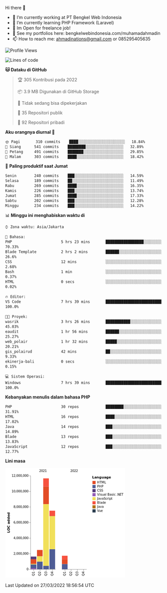 Hi there 👋

- 🔭 I’m currently working at PT Bengkel Web Indonesia
- 🌱 I’m currently learning PHP Framework (Laravel)
- 📂 Im Open for freelance job!
- 🧷 See my portfolios here: bengkelwebindonesia.com/muhamadahmadin
- 📫 How to reach me: ahmadinations@gmail.com or 085295405635


<!--START_SECTION:waka-->
![Profile Views](http://img.shields.io/badge/Profil%20dilihat-1-blue)

![Lines of code](https://img.shields.io/badge/Sejak%20Hello%20World%20aku%20telah%20menulis-25%20Million%20baris%20kode-blue)

**🐱 Dataku di GitHub** 

> 🏆 305 Kontribusi pada 2022
 > 
> 📦 3.9 MB Digunakan di GitHub Storage 
 > 
> 🚫 Tidak sedang bisa dipekerjakan
 > 
> 📜 35 Repositori publik 
 > 
> 🔑 92 Repositori pribadi  
 > 
**Aku orangnya diurnal 🐤** 

```text
🌞 Pagi       310 commits    ████░░░░░░░░░░░░░░░░░░░░░   18.84% 
🌆 Siang      541 commits    ████████░░░░░░░░░░░░░░░░░   32.89% 
🌃 Petang     491 commits    ███████░░░░░░░░░░░░░░░░░░   29.85% 
🌙 Malam      303 commits    ████░░░░░░░░░░░░░░░░░░░░░   18.42%

```
📅 **Paling produktif saat Jumat** 

```text
Senin        240 commits    ███░░░░░░░░░░░░░░░░░░░░░░   14.59% 
Selasa       189 commits    ██░░░░░░░░░░░░░░░░░░░░░░░   11.49% 
Rabu         269 commits    ████░░░░░░░░░░░░░░░░░░░░░   16.35% 
Kamis        226 commits    ███░░░░░░░░░░░░░░░░░░░░░░   13.74% 
Jumat        285 commits    ████░░░░░░░░░░░░░░░░░░░░░   17.33% 
Sabtu        202 commits    ███░░░░░░░░░░░░░░░░░░░░░░   12.28% 
Minggu       234 commits    ███░░░░░░░░░░░░░░░░░░░░░░   14.22%

```


📊 **Minggu ini menghabiskan waktu di** 

```text
⌚︎ Zona waktu: Asia/Jakarta

💬 Bahasa: 
PHP                      5 hrs 23 mins       █████████████████░░░░░░░░   70.33% 
Blade Template           2 hrs 2 mins        ██████░░░░░░░░░░░░░░░░░░░   26.6% 
CSS                      12 mins             ░░░░░░░░░░░░░░░░░░░░░░░░░   2.68% 
Bash                     1 min               ░░░░░░░░░░░░░░░░░░░░░░░░░   0.37% 
HTML                     0 secs              ░░░░░░░░░░░░░░░░░░░░░░░░░   0.02%

🔥 Editor: 
VS Code                  7 hrs 39 mins       █████████████████████████   100.0%

🐱‍💻 Proyek: 
wasrik                   3 hrs 26 mins       ███████████░░░░░░░░░░░░░░   45.03% 
eaudit                   1 hr 56 mins        ██████░░░░░░░░░░░░░░░░░░░   25.27% 
web_polair               1 hr 32 mins        █████░░░░░░░░░░░░░░░░░░░░   20.21% 
gis_polairud             42 mins             ██░░░░░░░░░░░░░░░░░░░░░░░   9.33% 
ekinerja-bali            0 secs              ░░░░░░░░░░░░░░░░░░░░░░░░░   0.15%

💻 Sistem Operasi: 
Windows                  7 hrs 39 mins       █████████████████████████   100.0%

```

**Kebanyakan menulis dalam bahasa PHP** 

```text
PHP                      30 repos            ████████░░░░░░░░░░░░░░░░░   31.91% 
HTML                     16 repos            ████░░░░░░░░░░░░░░░░░░░░░   17.02% 
Java                     14 repos            ███░░░░░░░░░░░░░░░░░░░░░░   14.89% 
Blade                    13 repos            ███░░░░░░░░░░░░░░░░░░░░░░   13.83% 
JavaScript               12 repos            ███░░░░░░░░░░░░░░░░░░░░░░   12.77%

```


**Lini masa**

![Chart not found](https://raw.githubusercontent.com/MuhamadAhmadin/MuhamadAhmadin/master/charts/bar_graph.png) 


 Last Updated on 27/03/2022 18:56:54 UTC
<!--END_SECTION:waka-->
